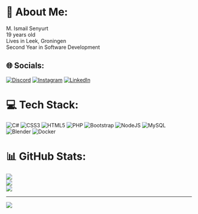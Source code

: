 # 💫 About Me:
M. Ismail Senyurt<br>19 years old<br>Lives in Leek, Groningen<br>Second Year in Software Development<br>


## 🌐 Socials:
[![Discord](https://img.shields.io/badge/Discord-%237289DA.svg?logo=discord&logoColor=white)](https://discord.gg/837402427782725713) [![Instagram](https://img.shields.io/badge/Instagram-%23E4405F.svg?logo=Instagram&logoColor=white)](https://instagram.com/senyurtsm4il) [![LinkedIn](https://img.shields.io/badge/LinkedIn-%230077B5.svg?logo=linkedin&logoColor=white)](https://nl.linkedin.com/in/ismail-senyurt-2ab816341) 

# 💻 Tech Stack:
![C#](https://img.shields.io/badge/c%23-%23239120.svg?style=for-the-badge&logo=csharp&logoColor=white) ![CSS3](https://img.shields.io/badge/css3-%231572B6.svg?style=for-the-badge&logo=css3&logoColor=white) ![HTML5](https://img.shields.io/badge/html5-%23E34F26.svg?style=for-the-badge&logo=html5&logoColor=white) ![PHP](https://img.shields.io/badge/php-%23777BB4.svg?style=for-the-badge&logo=php&logoColor=white) ![Bootstrap](https://img.shields.io/badge/bootstrap-%238511FA.svg?style=for-the-badge&logo=bootstrap&logoColor=white) ![NodeJS](https://img.shields.io/badge/node.js-6DA55F?style=for-the-badge&logo=node.js&logoColor=white) ![MySQL](https://img.shields.io/badge/mysql-4479A1.svg?style=for-the-badge&logo=mysql&logoColor=white) ![Blender](https://img.shields.io/badge/blender-%23F5792A.svg?style=for-the-badge&logo=blender&logoColor=white) ![Docker](https://img.shields.io/badge/docker-%230db7ed.svg?style=for-the-badge&logo=docker&logoColor=white)
# 📊 GitHub Stats:
![](https://github-readme-stats.vercel.app/api?username=ismailsenyurt&theme=dark&hide_border=false&include_all_commits=true&count_private=true)<br/>
![](https://nirzak-streak-stats.vercel.app/?user=ismailsenyurt&theme=dark&hide_border=false)<br/>
![](https://github-readme-stats.vercel.app/api/top-langs/?username=ismailsenyurt&theme=dark&hide_border=false&include_all_commits=true&count_private=true&layout=compact)

---
[![](https://visitcount.itsvg.in/api?id=ismailsenyurt&icon=5&color=2)](https://visitcount.itsvg.in)

<!-- Proudly created with GPRM ( https://gprm.itsvg.in ) -->
